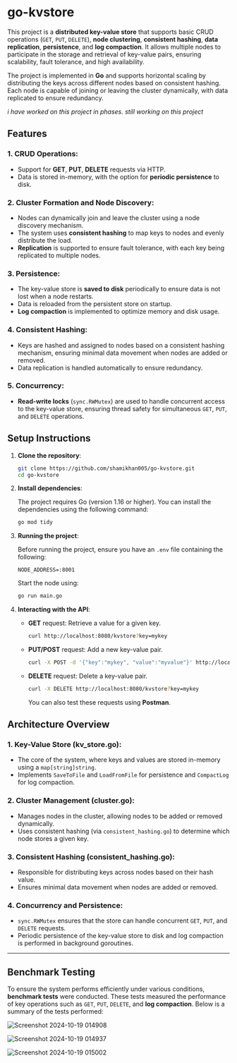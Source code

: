 # go-kvstore

This project is a **distributed key-value store** that supports basic CRUD operations (`GET`, `PUT`, `DELETE`), **node clustering**, **consistent hashing**, **data replication**, **persistence**, and **log compaction**. It allows multiple nodes to participate in the storage and retrieval of key-value pairs, ensuring scalability, fault tolerance, and high availability.

The project is implemented in **Go** and supports horizontal scaling by distributing the keys across different nodes based on consistent hashing. Each node is capable of joining or leaving the cluster dynamically, with data replicated to ensure redundancy.

*i have worked on this project in phases. still working on this project*

## Features

### 1. **CRUD Operations**:
   - Support for **GET**, **PUT**, **DELETE** requests via HTTP.
   - Data is stored in-memory, with the option for **periodic persistence** to disk.

### 2. **Cluster Formation and Node Discovery**:
   - Nodes can dynamically join and leave the cluster using a node discovery mechanism.
   - The system uses **consistent hashing** to map keys to nodes and evenly distribute the load.
   - **Replication** is supported to ensure fault tolerance, with each key being replicated to multiple nodes.

### 3. **Persistence**:
   - The key-value store is **saved to disk** periodically to ensure data is not lost when a node restarts.
   - Data is reloaded from the persistent store on startup.
   - **Log compaction** is implemented to optimize memory and disk usage.

### 4. **Consistent Hashing**:
   - Keys are hashed and assigned to nodes based on a consistent hashing mechanism, ensuring minimal data movement when nodes are added or removed.
   - Data replication is handled automatically to ensure redundancy.

### 5. **Concurrency**:
   - **Read-write locks** (`sync.RWMutex`) are used to handle concurrent access to the key-value store, ensuring thread safety for simultaneous `GET`, `PUT`, and `DELETE` operations.


## Setup Instructions

1. **Clone the repository**:

    ```bash
    git clone https://github.com/shamikhan005/go-kvstore.git
    cd go-kvstore
    ```

2. **Install dependencies**:

    The project requires Go (version 1.16 or higher). You can install the dependencies using the following command:

    ```bash
    go mod tidy
    ```

3. **Running the project**:

    Before running the project, ensure you have an `.env` file containing the following:

    ```env
    NODE_ADDRESS=:8001
    ```

    Start the node using:

    ```bash
    go run main.go
    ```

4. **Interacting with the API**:

    - **GET** request: Retrieve a value for a given key.

      ```bash
      curl http://localhost:8080/kvstore?key=mykey
      ```

    - **PUT/POST** request: Add a new key-value pair.

      ```bash
      curl -X POST -d '{"key":"mykey", "value":"myvalue"}' http://localhost:8080/kvstore
      ```

    - **DELETE** request: Delete a key-value pair.

      ```bash
      curl -X DELETE http://localhost:8080/kvstore?key=mykey
      ```
      You can also test these requests using **Postman**.


## Architecture Overview

### 1. **Key-Value Store (kv_store.go)**:
   - The core of the system, where keys and values are stored in-memory using a `map[string]string`.
   - Implements `SaveToFile` and `LoadFromFile` for persistence and `CompactLog` for log compaction.
   
### 2. **Cluster Management (cluster.go)**:
   - Manages nodes in the cluster, allowing nodes to be added or removed dynamically.
   - Uses consistent hashing (via `consistent_hashing.go`) to determine which node stores a given key.

### 3. **Consistent Hashing (consistent_hashing.go)**:
   - Responsible for distributing keys across nodes based on their hash value.
   - Ensures minimal data movement when nodes are added or removed.

### 4. **Concurrency and Persistence**:
   - `sync.RWMutex` ensures that the store can handle concurrent `GET`, `PUT`, and `DELETE` requests.
   - Periodic persistence of the key-value store to disk and log compaction is performed in background goroutines.

---

## Benchmark Testing

To ensure the system performs efficiently under various conditions, **benchmark tests** were conducted. These tests measured the performance of key operations such as `GET`, `PUT`, `DELETE`, and **log compaction**. Below is a summary of the tests performed:

![Screenshot 2024-10-19 014908](https://github.com/user-attachments/assets/51b504e3-f594-4524-823a-98eb830bc8d3)


![Screenshot 2024-10-19 014937](https://github.com/user-attachments/assets/4a796eac-3411-4691-844e-3bbec601c482)


![Screenshot 2024-10-19 015002](https://github.com/user-attachments/assets/6ede7e6c-d5f4-44f1-8347-65dbe4fd796e)
